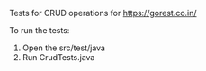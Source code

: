 Tests for CRUD operations for https://gorest.co.in/

To run the tests:

1) Open the src/test/java
2) Run CrudTests.java